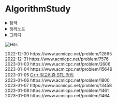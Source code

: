# AlgorithmStudy

<details>
  <summary>
    탐색
  </summary>
  <div>
    2022-12-30 https://www.acmicpc.net/problem/12865 <br>
    2022-12-31 https://www.acmicpc.net/problem/7576 <br>
    2023-01-03 https://www.acmicpc.net/problem/2606 <br>
    2023-01-04 https://www.acmicpc.net/problem/15649 <br>
  </div>
</details>

<details>
  <summary>
    정리노트
  </summary>
  <div>
    2023-01-05  <a href="https://github.com/ongsiru/AlgorithmStudy/blob/master/2023-01-05/2023-01-05.cpp">C++ 알고리즘 STL 정리</a> <br>
  </div>
</details>

<details>
  <summary>
    그리디
  </summary>
  <div>
  2023-01-06 https://www.acmicpc.net/problem/1800 <br>
  2023-01-07 https://www.acmicpc.net/problem/13458 <br>
  2023-01-08 https://www.acmicpc.net/problem/1461 <br>
  2023-01-09 https://www.acmicpc.net/problem/1464 <br>
  </div>
</details>

![Hits](https://hits.seeyoufarm.com/api/count/incr/badge.svg?url=https%3A%2F%2Fgithub.com%2Fongsiru%2FAlgorithmStudy&count_bg=%23FF8D8D&title_bg=%23FF8D8D&icon=&icon_color=%23FFFFFF&title=hits&edge_flat=false)

<div >
  2022-12-30 https://www.acmicpc.net/problem/12865 <br>
  2022-12-31 https://www.acmicpc.net/problem/7576 <br>
  2023-01-03 https://www.acmicpc.net/problem/2606 <br>
  2023-01-04 https://www.acmicpc.net/problem/15649 <br>
  2023-01-05  <a href="https://github.com/ongsiru/AlgorithmStudy/blob/master/2023-01-05/2023-01-05.cpp">C++ 알고리즘 STL 정리</a> <br>
  2023-01-06 https://www.acmicpc.net/problem/1800 <br>
  2023-01-07 https://www.acmicpc.net/problem/13458 <br>
  2023-01-08 https://www.acmicpc.net/problem/1461 <br>
  2023-01-09 https://www.acmicpc.net/problem/1464 <br>
</div>
